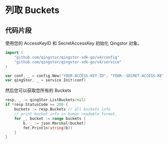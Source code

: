 # 列取 Buckets

## 代码片段

使用您的 AccessKeyID 和 SecretAccessKey 初始化 Qingstor 对象。

```go
import (
	"github.com/qingstor/qingstor-sdk-go/v4/config"
	"github.com/qingstor/qingstor-sdk-go/v4/service"
)

var conf, _ = config.New("YOUR-ACCESS-KEY-ID", "YOUR--SECRET-ACCESS-KEY")
var qingStor, _ = service.Init(conf)
```

然后您可以获取您所有的 Buckets

```go
resp, _ := qingStor.ListBuckets(nil)
if *resp.StatusCode == 200 {
    buckets := resp.Buckets // all buckets info
    // print bucket info in human readable format.
    for _, bucket := range buckets {
        b, _ := json.Marshal(bucket)
        fmt.Println(string(b))
    }
}
```
